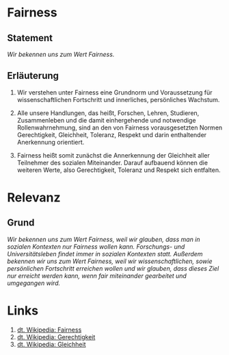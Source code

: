 <!--
   NAME - The NAME of this project is:
ethos

  FILE - The FILENAME of the current file is:
/v1.md

  CREATION - This project was CREATED on:
2017-01-28-16:15:00 UTC

  MODIFICATION - This project was last MODIFIED on:
2017-01-28-16:15:00 UTC

  VERSION - The current VERSION of this project is:
<git-commit-hash>-2017-01-28-16:15:00 UTC

  CREATOR(S) - This project was CREATED by:
Michael Czechowski, Martin Maga

  CONTACT - You can CONTACT the creator(s) or developer(s) of this project at:
E-Mail: mail@martinmaga.de

  COPYRIGHT - The COPYRIGHT holder of this project is:
COPYRIGHT (c) 2016 Martin Maga

  LICENSE - This project is LICENSED under the following license:
Martin Maga 2016 CC BY-SA 4.0 https://creativecommons.org

  SUBFILE – This is a SUBFILE! For more INFORMATION on this project go to:
/README.md
-->

# Fairness
## Statement
*Wir bekennen uns zum Wert Fairness.*

## Erläuterung
1. Wir verstehen unter Fairness eine Grundnorm und Voraussetzung  für wissenschaftlichen Fortschritt und innerliches, persönliches Wachstum.

2. Alle unsere Handlungen, das heißt, Forschen, Lehren, Studieren, Zusammenleben und die damit einhergehende und notwendige Rollenwahrnehmung, sind an den von Fairness vorausgesetzten Normen Gerechtigkeit, Gleichheit, Toleranz, Respekt und darin enthaltender Anerkennung orientiert.

3. Fairness heißt somit zunächst die Annerkennung der Gleichheit aller Teilnehmer des sozialen Miteinander. Darauf aufbauend können die weiteren Werte, also Gerechtigkeit, Toleranz und Respekt sich entfalten.

# Relevanz
## Grund
*Wir bekennen uns zum Wert Fairness, weil wir glauben, dass man in sozialen Kontexten nur Fairness wollen kann. Forschungs- und Universitätsleben findet immer in sozialen Kontexten statt. Außerdem bekennen wir uns zum Wert Fairness, weil wir wissenschaftlichen, sowie persönlichen Fortschritt erreichen wollen und wir glauben, dass dieses Ziel nur erreicht werden kann, wenn fair miteinander gearbeitet und umgegangen wird.*

# Links
1. [dt. Wikipedia: Fairness](https://de.wikipedia.org/wiki/Fairness)
2. [dt. Wikipedia: Gerechtigkeit](https://de.wikipedia.org/wiki/Gerechtigkeit)
3. [dt. Wikipedia: Gleichheit](https://de.wikipedia.org/wiki/Gleichheit)
